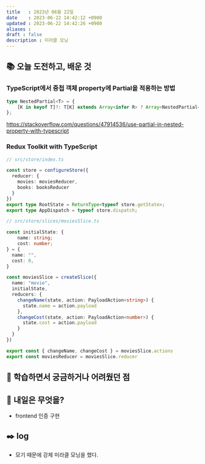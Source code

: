 ```yaml
---
title   : 2023년 06월 22일 
date    : 2023-06-22 14:42:12 +0900
updated : 2023-06-22 14:42:26 +0900
aliases : 
draft : false
description : 미라클 모닝
---
```


## 📚 오늘 도전하고, 배운 것

### TypeScript에서 중첩 객체 property에 Partial을 적용하는 방법
```ts
type NestedPartial<T> = {
    [K in keyof T]?: T[K] extends Array<infer R> ? Array<NestedPartial<R>> : NestedPartial<T[K]>
};
```
https://stackoverflow.com/questions/47914536/use-partial-in-nested-property-with-typescript

### Redux Toolkit with TypeScript

```ts
// src/store/index.ts

const store = configureStore({
  reducer: {
    movies: moviesReducer,
    books: booksReducer
  }
})
export type RootState = ReturnType<typeof store.getState>;
export type AppDispatch = typeof store.dispatch;
```

```ts
// src/store/slices/moviesSlice.ts

const initialState: { 
	name: string; 
	cost: number; 
} = {
  name: "",
  cost: 0,
}

const moviesSlice = createSlice({
  name: "movie",
  initialState,
  reducers: {
    changeName(state, action: PayloadAction<string>) {
      state.name = action.payload
    },
    changeCost(state, action: PayloadAction<number>) {
      state.cost = action.payload
    }
  }
})

export const { changeName, changeCost } = moviesSlice.actions
export const moviesReducer = moviesSlice.reducer
```

## 🤔 학습하면서 궁금하거나 어려웠던 점

## 🌅 내일은 무엇을?
- frontend 인증 구현

## ✒️ log
- 모기 때문에 강제 미라클 모닝을 했다.